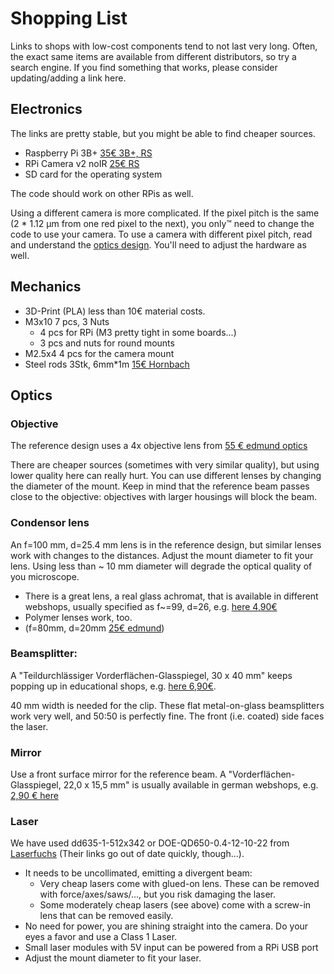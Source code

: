 # Shopping List

Links to shops with low-cost components tend to not last very long.
Often, the exact same items are available from different distributors, so try a search engine.
If you find something that works, please consider updating/adding a link here.

## Electronics
The links are pretty stable, but you might be able to find cheaper sources.

* Raspberry Pi 3B+ [35€ 3B+, RS](https://de.rs-online.com/web/p/entwicklungskits-prozessor-mikrocontroller/1373331/)
* RPi Camera v2 noIR [25€ RS](https://de.rs-online.com/web/p/videomodule/9132673/)
* SD card for the operating system

The code should work on other RPis as well.

Using a different camera is more complicated. 
If the pixel pitch is the same (2 * 1.12 µm from one red pixel to the next), you only™ need to change the code to use your camera.
To use a camera with different pixel pitch, read and understand the [optics design](instructions/optics_design.md).
You'll need to adjust the hardware as well.

## Mechanics
* 3D-Print (PLA) less than 10€ material costs.
* M3x10 7 pcs, 3 Nuts
  * 4 pcs for RPi (M3 pretty tight in some boards...)
  * 3 pcs and nuts for round mounts
* M2.5x4 4 pcs for the camera mount
* Steel rods 3Stk, 6mm*1m [15€ Hornbach](https://www.hornbach.de/shop/Rundstange-Edelstahl-6-mm-1-m/7813904/artikel.html)


## Optics
### Objective
The reference design uses a 4x objective lens from 
[55 € edmund optics](https://www.edmundoptics.de/p/4x-din-achromatic-commercial-grade-objective/5381/)

There are cheaper sources (sometimes with very similar quality), but using lower quality here can really hurt.
You can use different lenses by changing the diameter of the mount.
Keep in mind that the reference beam passes close to the objective: objectives with larger housings will block the beam.

### Condensor lens
An f=100 mm, d=25.4 mm lens is in the reference design, but similar lenses work with changes to the distances.
Adjust the mount diameter to fit your lens.
Using less than ~ 10 mm diameter will degrade the optical quality of you microscope.
  * There is a great lens, a real glass achromat, that is available in different webshops, usually specified as f~=99, d=26, e.g. [here 4,90€](hhttps://pgi-shop.de/achromat-linse-oe-26-0-mm-f-99-6-mm/)
  * Polymer lenses work, too.
  * (f=80mm, d=20mm [25€ edmund](https://www.edmundoptics.com/p/200mm-dia-x-800mm-fl-uncoated-plano-convex-lens/5903/))
  
### Beamsplitter: 
A "Teildurchlässiger Vorderflächen-Glasspiegel, 30 x 40 mm" keeps popping up in educational shops, e.g. 
[here 6,90€](https://pgi-shop.de/teildurchlaessiger-vorderflaechen-glasspiegel-30-x-40-mm/).

40 mm width is needed for the clip. 
These flat metal-on-glass beamsplitters work very well, and 50:50 is perfectly fine.
The front (i.e. coated) side faces the laser.

### Mirror
Use a front surface mirror for the reference beam. 
A "Vorderflächen-Glasspiegel, 22,0 x 15,5 mm" is usually available in german webshops, e.g.
[2,90 € here](https://pgi-shop.de/vorderflaechen-glasspiegel-22-0-x-15-5-mm/)

### Laser
We have used dd635-1-512x342 or DOE-QD650-0.4-12-10-22 from [Laserfuchs](https://www.laserfuchs.de]) (Their links go out of date quickly, though...).
 * It needs to be uncollimated, emitting a divergent beam:
    * Very cheap lasers come with glued-on lens. These can be removed with force/axes/saws/..., but you risk damaging the laser.
    * Some moderately cheap lasers (see above) come with a screw-in lens that can be removed easily.
 * No need for power, you are shining straight into the camera. Do your eyes a favor and use a Class 1 Laser.
 * Small laser modules with 5V input can be powered from a RPi USB port 
 * Adjust the mount diameter to fit your laser.
